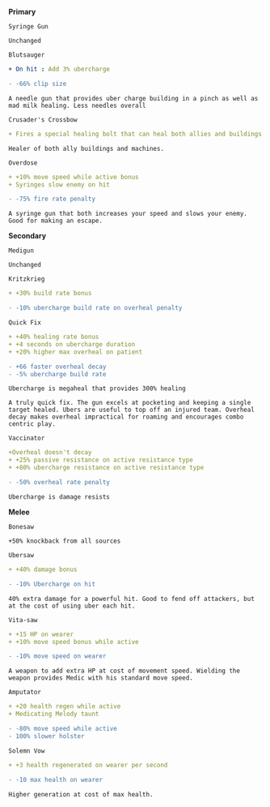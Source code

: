 __**Primary**__


```fix
Syringe Gun
```
```
Unchanged
```


```fix
Blutsauger
```
```yaml
+ On hit : Add 3% ubercharge
```
```diff
- -66% clip size
```
```
A needle gun that provides uber charge building in a pinch as well as mad milk healing. Less needles overall
```


```fix
Crusader's Crossbow
```
```yaml
+ Fires a special healing bolt that can heal both allies and buildings
```
```
Healer of both ally buildings and machines.
```


```fix
Overdose
```
```yaml
+ +10% move speed while active bonus
+ Syringes slow enemy on hit
```
```diff
- -75% fire rate penalty
```
```
A syringe gun that both increases your speed and slows your enemy. Good for making an escape.
```


__**Secondary**__


```fix
Medigun
```
```
Unchanged
```

```fix
Kritzkrieg
```
```yaml
+ +30% build rate bonus
```
```diff
- -10% ubercharge build rate on overheal penalty
```


```fix
Quick Fix
```
```yaml
+ +40% healing rate bonus
+ +4 seconds on ubercharge duration
+ +20% higher max overheal on patient
```
```diff
- +66 faster overheal decay
- -5% ubercharge build rate
```
```
Ubercharge is megaheal that provides 300% healing
```
```
A truly quick fix. The gun excels at pocketing and keeping a single target healed. Ubers are useful to top off an injured team. Overheal decay makes overheal impractical for roaming and encourages combo centric play.
```


```fix
Vaccinator
```
```yaml
+Overheal doesn't decay
+ +25% passive resistance on active resistance type
+ +80% ubercharge resistance on active resistance type
```
```diff
- -50% overheal rate penalty
```
```
Ubercharge is damage resists
```

__**Melee**__


```fix
Bonesaw
```
```
+50% knockback from all sources
```


```fix
Ubersaw
```
```yaml
+ +40% damage bonus
```
```diff
- -10% Ubercharge on hit
```
```
40% extra damage for a powerful hit. Good to fend off attackers, but at the cost of using uber each hit.
```


```fix
Vita-saw
```
```yaml
+ +15 HP on wearer
+ +10% move speed bonus while active
```
```diff
- -10% move speed on wearer
```
```
A weapon to add extra HP at cost of movement speed. Wielding the weapon provides Medic with his standard move speed.
```


```fix
Amputator
```
```yaml
+ +20 health regen while active
+ Medicating Melody taunt
```
```diff
- -80% move speed while active
- 100% slower holster
```


```fix
Solemn Vow
```
```yaml
+ +3 health regenerated on wearer per second
```
```diff
- -10 max health on wearer
```
```
Higher generation at cost of max health.
```
